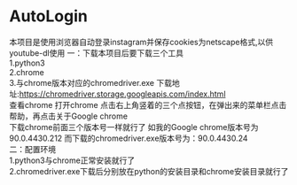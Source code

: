 # AutoLogin
本项目是使用浏览器自动登录instagram并保存cookies为netscape格式,以供youtube-dl使用
一：下载本项目后要下载三个工具  
1.python3  
2.chrome  
3.与chrome版本对应的chromedriver.exe  下载地址:https://chromedriver.storage.googleapis.com/index.html      
    查看chrome  打开chrome 点击右上角竖着的三个点按钮，在弹出来的菜单栏点击帮助，再点击关于Google chrome    
    下载chrome前面三个版本号一样就行了  如我的Google chrome版本号为 90.0.4430.212  而下载的chromedriver.exe版本号为：90.0.4430.24  
二：配置环境  
1.python3与chrome正常安装就行了  
2.chromedriver.exe下载后分别放在python的安装目录和chrome安装目录就行了  
    
